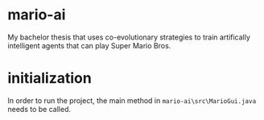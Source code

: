 # mario-ai
My bachelor thesis that uses co-evolutionary strategies to train artifically intelligent agents that can play Super Mario Bros.

# initialization
In order to run the project, the main method in `mario-ai\src\MarioGui.java` needs to be called. 

